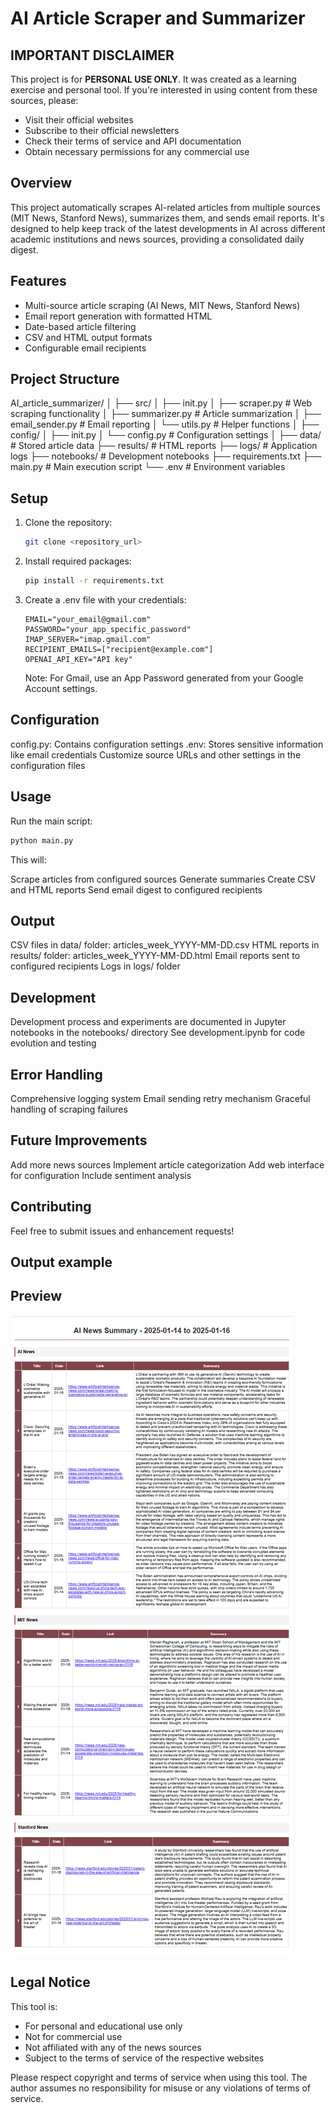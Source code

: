 # AI Article Scraper and Summarizer

## IMPORTANT DISCLAIMER
This project is for **PERSONAL USE ONLY**. It was created as a learning exercise and personal tool. If you're interested in using content from these sources, please:
- Visit their official websites
- Subscribe to their official newsletters
- Check their terms of service and API documentation
- Obtain necessary permissions for any commercial use

## Overview
This project automatically scrapes AI-related articles from multiple sources (MIT News, Stanford News), summarizes them, and sends email reports. It's designed to help keep track of the latest developments in AI across different academic institutions and news sources, providing a consolidated daily digest.

## Features
- Multi-source article scraping (AI News, MIT News, Stanford News)
- Email report generation with formatted HTML
- Date-based article filtering
- CSV and HTML output formats
- Configurable email recipients

## Project Structure
AI_article_summarizer/
│
├── src/
│   ├── init.py
│   ├── scraper.py        # Web scraping functionality
│   ├── summarizer.py     # Article summarization
│   ├── email_sender.py   # Email reporting
│   └── utils.py          # Helper functions
│
├── config/
│   ├── init.py
│   └── config.py         # Configuration settings
│
├── data/                 # Stored article data
├── results/              # HTML reports
├── logs/                 # Application logs
├── notebooks/           # Development notebooks
├── requirements.txt
├── main.py              # Main execution script
└── .env                 # Environment variables

## Setup
1. Clone the repository:
   ```bash
   git clone <repository_url>
   ```
2. Install required packages:
   ```bash
   pip install -r requirements.txt
   ```
3. Create a .env file with your credentials:
   ```env
   EMAIL="your_email@gmail.com"
   PASSWORD="your_app_specific_password"
   IMAP_SERVER="imap.gmail.com"
   RECIPIENT_EMAILS=["recipient@example.com"]
   OPENAI_API_KEY="API key"
   ```
   Note: For Gmail, use an App Password generated from your Google Account settings.

## Configuration

config.py: Contains configuration settings
.env: Stores sensitive information like email credentials
Customize source URLs and other settings in the configuration files

## Usage
Run the main script:
   ```bash
   python main.py
   ```

This will:

Scrape articles from configured sources
Generate summaries
Create CSV and HTML reports
Send email digest to configured recipients

## Output

CSV files in data/ folder: articles_week_YYYY-MM-DD.csv
HTML reports in results/ folder: articles_week_YYYY-MM-DD.html
Email reports sent to configured recipients
Logs in logs/ folder

## Development

Development process and experiments are documented in Jupyter notebooks in the notebooks/ directory
See development.ipynb for code evolution and testing

## Error Handling

Comprehensive logging system
Email sending retry mechanism
Graceful handling of scraping failures

## Future Improvements

Add more news sources
Implement article categorization
Add web interface for configuration
Include sentiment analysis

## Contributing
Feel free to submit issues and enhancement requests!

## Output example
## Preview
![HTML Output Example](results/output_example.png)

## Legal Notice
This tool is:
- For personal and educational use only
- Not for commercial use
- Not affiliated with any of the news sources
- Subject to the terms of service of the respective websites

Please respect copyright and terms of service when using this tool. The author assumes no responsibility for misuse or any violations of terms of service.

